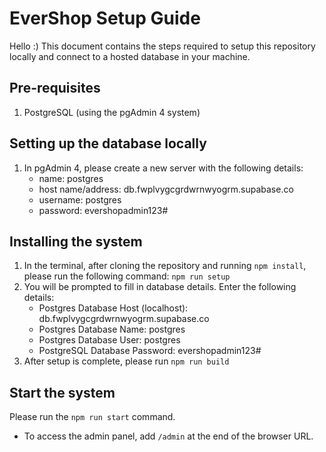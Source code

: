 # EverShop Setup Guide
Hello :) This document contains the steps required to setup this repository locally and connect to a hosted database in your machine.

## Pre-requisites
1. PostgreSQL (using the pgAdmin 4 system)

## Setting up the database locally
1. In pgAdmin 4, please create a new server with the following details:
	- name: postgres
	- host name/address: db.fwplvygcgrdwrnwyogrm.supabase.co
	- username: postgres
	- password: evershopadmin123#

## Installing the system
1. In the terminal, after cloning the repository and running `npm install`, please run the following command:
```npm run setup```
2. You will be prompted to fill in database details. Enter the following details: 
	- Postgres Database Host (localhost): db.fwplvygcgrdwrnwyogrm.supabase.co
	- Postgres Database Name:  postgres
	- Postgres Database User: postgres
	- PostgreSQL Database Password: evershopadmin123#
3. After setup is complete, please run `npm run build`

## Start the system
Please run the `npm run start` command.
- To access the admin panel, add `/admin` at the end of the browser URL.

